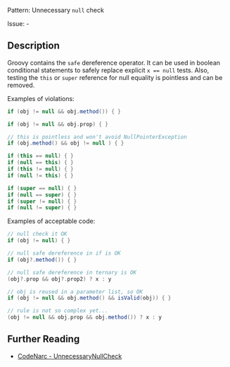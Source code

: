 Pattern: Unnecessary `null` check

Issue: -

## Description

Groovy contains the `safe` dereference operator. It can be used in boolean conditional statements to safely replace explicit `x == null` tests. Also, testing the `this` or `super` reference for null equality is pointless and can be removed.

Examples of violations:

``` groovy
if (obj != null && obj.method()) { }

if (obj != null && obj.prop) { }

// this is pointless and won't avoid NullPointerException
if (obj.method() && obj != null ) { }

if (this == null) { }
if (null == this) { }
if (this != null) { }
if (null != this) { }

if (super == null) { }
if (null == super) { }
if (super != null) { }
if (null != super) { }
```

Examples of acceptable code:

``` groovy
// null check it OK
if (obj != null) { }

// null safe dereference in if is OK
if (obj?.method()) { }

// null safe dereference in ternary is OK
(obj?.prop && obj?.prop2) ? x : y

// obj is reused in a parameter list, so OK
if (obj != null && obj.method() && isValid(obj)) { }

// rule is not so complex yet...
(obj != null && obj.prop && obj.method()) ? x : y
```

## Further Reading

* [CodeNarc - UnnecessaryNullCheck](http://codenarc.sourceforge.net/codenarc-rules-unnecessary.html#UnnecessaryNullCheck)